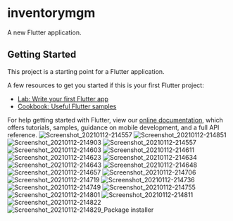 # inventorymgm

A new Flutter application.

## Getting Started

This project is a starting point for a Flutter application.

A few resources to get you started if this is your first Flutter project:

- [Lab: Write your first Flutter app](https://flutter.dev/docs/get-started/codelab)
- [Cookbook: Useful Flutter samples](https://flutter.dev/docs/cookbook)

For help getting started with Flutter, view our
[online documentation](https://flutter.dev/docs), which offers tutorials,
samples, guidance on mobile development, and a full API reference.
![Screenshot_20210112-214557](https://user-images.githubusercontent.com/56849235/104365047-50154480-5539-11eb-9a3b-4083ffc951e2.jpg)
![Screenshot_20210112-214851](https://user-images.githubusercontent.com/56849235/104365363-ba2de980-5539-11eb-84cd-64f41d12b707.jpg)
![Screenshot_20210112-214903](https://user-images.githubusercontent.com/56849235/104365408-c619ab80-5539-11eb-912d-f2dfa2369de1.jpg)
![Screenshot_20210112-214557](https://user-images.githubusercontent.com/56849235/104365418-c7e36f00-5539-11eb-9a7b-11f15cd4be2c.jpg)
![Screenshot_20210112-214603](https://user-images.githubusercontent.com/56849235/104365423-c9ad3280-5539-11eb-9f9b-920a4028cd5f.jpg)
![Screenshot_20210112-214611](https://user-images.githubusercontent.com/56849235/104365428-cade5f80-5539-11eb-90b1-dfebe5a6de10.jpg)
![Screenshot_20210112-214623](https://user-images.githubusercontent.com/56849235/104365432-cc0f8c80-5539-11eb-98ae-3c35da40e725.jpg)
![Screenshot_20210112-214634](https://user-images.githubusercontent.com/56849235/104365464-d467c780-5539-11eb-8e21-398b3a3d5fd8.jpg)
![Screenshot_20210112-214643](https://user-images.githubusercontent.com/56849235/104365518-e6e20100-5539-11eb-8859-a922679106b3.jpg)
![Screenshot_20210112-214648](https://user-images.githubusercontent.com/56849235/104365543-f2352c80-5539-11eb-8805-42865ce931c0.jpg)
![Screenshot_20210112-214657](https://user-images.githubusercontent.com/56849235/104365554-f4978680-5539-11eb-9cfd-5ac8afb8cc7d.jpg)
![Screenshot_20210112-214706](https://user-images.githubusercontent.com/56849235/104365586-00834880-553a-11eb-9144-588e1a52a793.jpg)
![Screenshot_20210112-214719](https://user-images.githubusercontent.com/56849235/104365591-011bdf00-553a-11eb-8c5a-3b6b8b54575c.jpg)
![Screenshot_20210112-214736](https://user-images.githubusercontent.com/56849235/104365621-0aa54700-553a-11eb-9b6d-4ef5c8d68c2b.jpg)
![Screenshot_20210112-214749](https://user-images.githubusercontent.com/56849235/104365651-12fd8200-553a-11eb-9977-a149ca7dc072.jpg)
![Screenshot_20210112-214755](https://user-images.githubusercontent.com/56849235/104365662-17c23600-553a-11eb-9c25-78a02a09d9a2.jpg)
![Screenshot_20210112-214801](https://user-images.githubusercontent.com/56849235/104365673-1b55bd00-553a-11eb-9976-a5317bb10c98.jpg)
![Screenshot_20210112-214811](https://user-images.githubusercontent.com/56849235/104365686-201a7100-553a-11eb-80b6-4a221fc62dad.jpg)
![Screenshot_20210112-214822](https://user-images.githubusercontent.com/56849235/104365689-214b9e00-553a-11eb-8d91-e79c72b356a7.jpg)
![Screenshot_20210112-214829_Package installer](https://user-images.githubusercontent.com/56849235/104365353-b69a6280-5539-11eb-8cb1-c1870c03f279.jpg)
